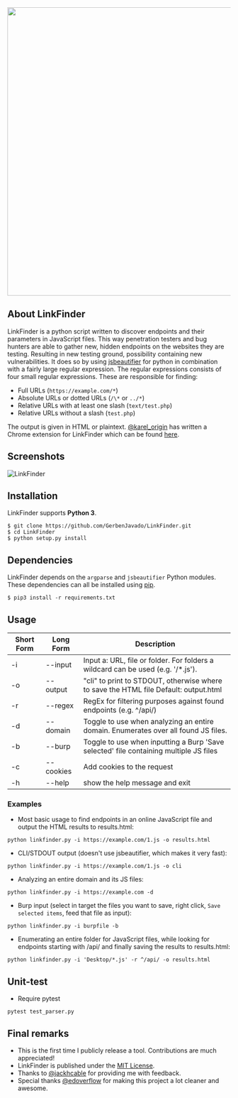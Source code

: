 <img src="https://user-images.githubusercontent.com/18099289/62728809-f98b0900-ba1c-11e9-8dd8-67111263a21f.png" width=650px>

## About LinkFinder

LinkFinder is a python script written to discover endpoints and their parameters in JavaScript files. This way penetration testers and bug hunters are able to gather new, hidden endpoints on the websites they are testing. Resulting in new testing ground, possibility containing new vulnerabilities. It does so by using [jsbeautifier](https://github.com/beautify-web/js-beautify) for python in combination with a fairly large regular expression. The regular expressions consists of four small regular expressions. These are responsible for finding:

- Full URLs (`https://example.com/*`)
- Absolute URLs or dotted URLs (`/\*` or `../*`)
- Relative URLs with at least one slash (`text/test.php`)
- Relative URLs without a slash (`test.php`)

The output is given in HTML or plaintext. [@karel_origin](https://twitter.com/karel_origin) has written a Chrome extension for LinkFinder which can be found [here](https://github.com/GerbenJavado/LinkFinder/tree/chrome_extension).

## Screenshots

![LinkFinder](https://i.imgur.com/JfcpYok.png "LinkFinder in action")

## Installation

LinkFinder supports **Python 3**.

```
$ git clone https://github.com/GerbenJavado/LinkFinder.git
$ cd LinkFinder
$ python setup.py install
```

## Dependencies

LinkFinder depends on the `argparse` and `jsbeautifier` Python modules. These dependencies can all be installed using [pip](https://pypi.python.org/pypi/pip).

```
$ pip3 install -r requirements.txt
```

## Usage

Short Form    | Long Form     | Description
------------- | ------------- |-------------
-i            | --input       | Input a: URL, file or folder. For folders a wildcard can be used (e.g. '/*.js').
-o            | --output      | "cli" to print to STDOUT, otherwise where to save the HTML file Default: output.html
-r            | --regex       | RegEx for filtering purposes against found endpoints (e.g. ^/api/)
-d            | --domain      | Toggle to use when analyzing an entire domain. Enumerates over all found JS files.
-b            | --burp        | Toggle to use when inputting a Burp 'Save selected' file containing multiple JS files
-c            | --cookies     | Add cookies to the request
-h            | --help        | show the help message and exit

### Examples

* Most basic usage to find endpoints in an online JavaScript file and output the HTML results to results.html:

`python linkfinder.py -i https://example.com/1.js -o results.html`

* CLI/STDOUT output (doesn't use jsbeautifier, which makes it very fast):

`python linkfinder.py -i https://example.com/1.js -o cli`

* Analyzing an entire domain and its JS files:

`python linkfinder.py -i https://example.com -d`

* Burp input (select in target the files you want to save, right click, `Save selected items`, feed that file as input):

`python linkfinder.py -i burpfile -b`

* Enumerating an entire folder for JavaScript files, while looking for endpoints starting with /api/ and finally saving the results to results.html:

`python linkfinder.py -i 'Desktop/*.js' -r ^/api/ -o results.html`

## Unit-test

* Require pytest

`pytest test_parser.py`

## Final remarks
- This is the first time I publicly release a tool. Contributions are much appreciated!
- LinkFinder is published under the [MIT License](https://github.com/GerbenJavado/LinkFinder/blob/master/LICENSE).
- Thanks to [@jackhcable](https://twitter.com/jackhcable) for providing me with feedback.
- Special thanks [@edoverflow](https://twitter.com/edoverflow) for making this project a lot cleaner and awesome.
